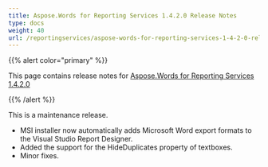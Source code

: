 ```yaml
---
title: Aspose.Words for Reporting Services 1.4.2.0 Release Notes
type: docs
weight: 40
url: /reportingservices/aspose-words-for-reporting-services-1-4-2-0-release-notes/
---
```


{{% alert color="primary" %}} 

This page contains release notes for [Aspose.Words for Reporting Services 1.4.2.0](http://www.aspose.com/downloads/words/reportingservices/new-releases/aspose.words-for-reporting-services-1.4.2.0/)

{{% /alert %}} 

This is a maintenance release.

- MSI installer now automatically adds Microsoft Word export formats to the Visual Studio Report Designer.
- Added the support for the HideDuplicates property of textboxes.
- Minor fixes.
